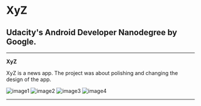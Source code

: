 # **XyZ**

## Udacity's Android Developer Nanodegree by Google.

---

**XyZ**

XyZ is a news app. The project was about polishing and changing the design of the app.


[//]: # (Images)

[image1]: ./images/Image1.png "Image 1"

[image2]: ./images/Image2.png "Image 2"

[image3]: ./images/Image3.png "Image 3"

[image4]: ./images/Image4.png "Image 4"

![image1]
![image2]
![image3]
![image4]

---


